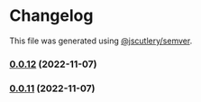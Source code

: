 # Changelog

This file was generated using [@jscutlery/semver](https://github.com/jscutlery/semver).

### [0.0.12](https://github.com/notional-finance/notional-monorepo/compare/contracts-0.0.11...contracts-0.0.12) (2022-11-07)

### [0.0.11](https://github.com/notional-finance/notional-monorepo/compare/contracts-0.0.10...contracts-0.0.11) (2022-11-07)
